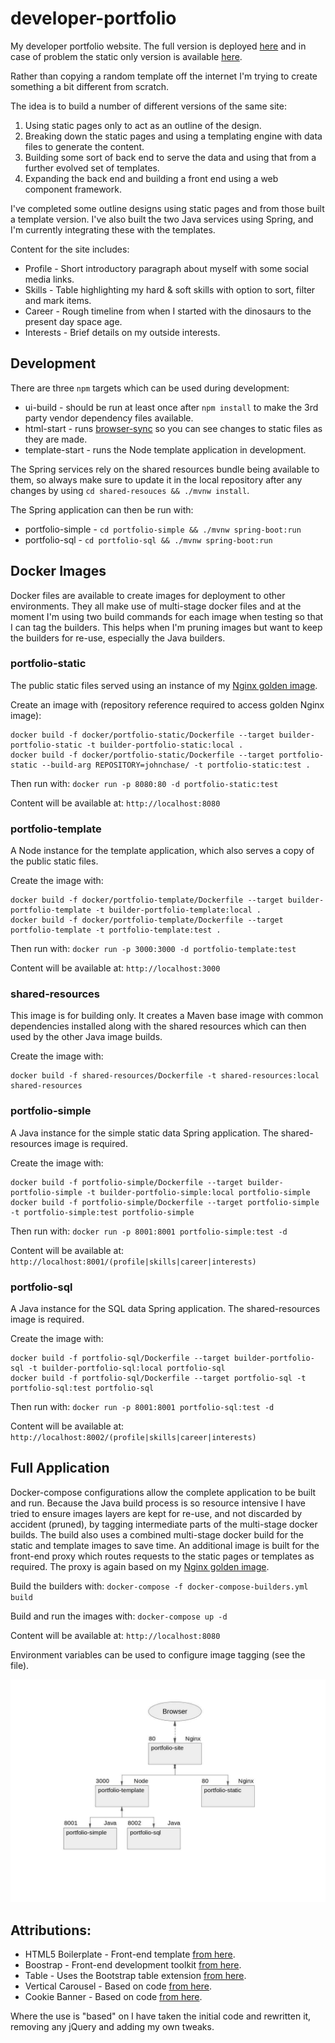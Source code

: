 # developer-portfolio

My developer portfolio website. The full version is deployed [here](https://jurassic-john.site) and in case of problem the static
only version is available [here](https://ratjuggler.github.io/developer-portfolio/).

Rather than copying a random template off the internet I'm trying to create something a bit different from scratch.

The idea is to build a number of different versions of the same site:

1. Using static pages only to act as an outline of the design. 
2. Breaking down the static pages and using a templating engine with data files to generate the content.
3. Building some sort of back end to serve the data and using that from a further evolved set of templates.
4. Expanding the back end and building a front end using a web component framework.

I've completed some outline designs using static pages and from those built a template version. I've also built the two Java 
services using Spring, and I'm currently integrating these with the templates. 

Content for the site includes:

- Profile - Short introductory paragraph about myself with some social media links.
- Skills - Table highlighting my hard & soft skills with option to sort, filter and mark items.
- Career - Rough timeline from when I started with the dinosaurs to the present day space age.
- Interests - Brief details on my outside interests. 

## Development

There are three `npm` targets which can be used during development:

- ui-build - should be run at least once after `npm install` to make the 3rd party vendor dependency files available.
- html-start - runs [browser-sync](https://browsersync.io/) so you can see changes to static files as they are made.
- template-start - runs the Node template application in development.

The Spring services rely on the shared resources bundle being available to them, so always make sure to update it in the local 
repository after any changes by using `cd shared-resouces && ./mvnw install`.

The Spring application can then be run with:

- portfolio-simple - `cd portfolio-simple && ./mvnw spring-boot:run`
- portfolio-sql - `cd portfolio-sql && ./mvnw spring-boot:run`

## Docker Images

Docker files are available to create images for deployment to other environments. They all make use of multi-stage docker files and 
at the moment I'm using two build commands for each image when testing so that I can tag the builders. This helps when I'm pruning 
images but want to keep the builders for re-use, especially the Java builders.

### portfolio-static

The public static files served using an instance of my [Nginx golden image](https://github.com/RatJuggler/my-production-docker-build). 

Create an image with (repository reference required to access golden Nginx image):

    docker build -f docker/portfolio-static/Dockerfile --target builder-portfolio-static -t builder-portfolio-static:local .
    docker build -f docker/portfolio-static/Dockerfile --target portfolio-static --build-arg REPOSITORY=johnchase/ -t portfolio-static:test .

Then run with: `docker run -p 8080:80 -d portfolio-static:test`

Content will be available at: `http://localhost:8080`

### portfolio-template

A Node instance for the template application, which also serves a copy of the public static files.
  
Create the image with:

    docker build -f docker/portfolio-template/Dockerfile --target builder-portfolio-template -t builder-portfolio-template:local .
    docker build -f docker/portfolio-template/Dockerfile --target portfolio-template -t portfolio-template:test .

Then run with: `docker run -p 3000:3000 -d portfolio-template:test`

Content will be available at: `http://localhost:3000`

### shared-resources

This image is for building only. It creates a Maven base image with common dependencies installed along with the shared resources
which can then used by the other Java image builds.

Create the image with:

    docker build -f shared-resources/Dockerfile -t shared-resources:local shared-resources

### portfolio-simple

A Java instance for the simple static data Spring application. The shared-resources image is required. 

Create the image with:
  
    docker build -f portfolio-simple/Dockerfile --target builder-portfolio-simple -t builder-portfolio-simple:local portfolio-simple
    docker build -f portfolio-simple/Dockerfile --target portfolio-simple -t portfolio-simple:test portfolio-simple

Then run with: `docker run -p 8001:8001 portfolio-simple:test -d`

Content will be available at: `http://localhost:8001/(profile|skills|career|interests)`

### portfolio-sql

A Java instance for the SQL data Spring application. The shared-resources image is required.

Create the image with:
  
    docker build -f portfolio-sql/Dockerfile --target builder-portfolio-sql -t builder-portfolio-sql:local portfolio-sql
    docker build -f portfolio-sql/Dockerfile --target portfolio-sql -t portfolio-sql:test portfolio-sql

Then run with: `docker run -p 8001:8001 portfolio-sql:test -d`

Content will be available at: `http://localhost:8002/(profile|skills|career|interests)`

## Full Application

Docker-compose configurations allow the complete application to be built and run. Because the Java build process is so resource 
intensive I have tried to ensure images layers are kept for re-use, and not discarded by accident (pruned), by tagging intermediate
parts of the multi-stage docker builds. The build also uses a combined multi-stage docker build for the static and template images 
to save time. An additional image is built for the front-end proxy which routes requests to the static pages or templates as 
required. The proxy is again based on my [Nginx golden image](https://github.com/RatJuggler/my-production-docker-build).

  Build the builders with: `docker-compose -f docker-compose-builders.yml build`

  Build and run the images with: `docker-compose up -d`

  Content will be available at: `http://localhost:8080`

Environment variables can be used to configure image tagging (see the file).

![Image of Deployment](https://github.com/RatJuggler/developer-portfolio/blob/main/deployed-result.jpg)

## Attributions:

- HTML5 Boilerplate - Front-end template [from here](https://html5boilerplate.com/).
- Boostrap - Front-end development toolkit [from here](https://getbootstrap.com/).
- Table - Uses the Bootstrap table extension [from here](https://bootstrap-table.com/).
- Vertical Carousel - Based on code [from here](https://www.codeply.com/p/JxZ8htyOFN).
- Cookie Banner - Based on code [from here](https://github.com/kolappannathan/bootstrap-cookie-banner).

Where the use is "based" on I have taken the initial code and rewritten it, removing any jQuery and adding my own tweaks.
